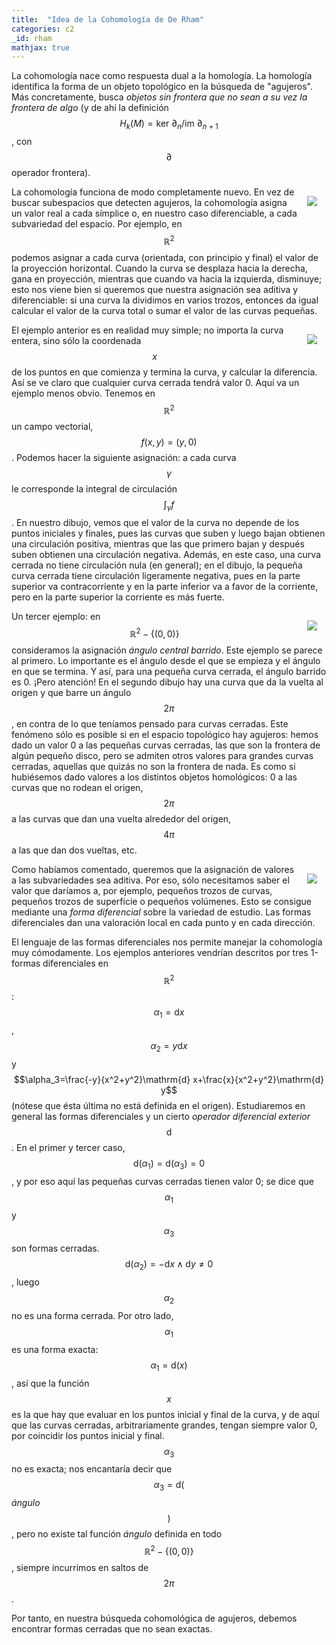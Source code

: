 ```yaml
---
title:  "Idea de la Cohomología de De Rham"
categories: c2
_id: rham
mathjax: true
---
```

La cohomología nace como respuesta dual a la homología. La homología identifica la forma de un objeto topológico en la búsqueda de "agujeros". Más concretamente, busca <i>objetos sin frontera que no sean a su vez la frontera de algo</i> (y de ahí la definición $$H_k(M)=\text{ker }\partial_n/\text{im }\partial_{n+1}$$, con $$\partial$$ operador frontera).

<img src="../sources/ipe28.png" style="float:right;padding:15px;"/>

La cohomología funciona de modo completamente nuevo. En vez de buscar subespacios que detecten agujeros, la cohomología asigna un valor real a cada símplice o, en nuestro caso diferenciable, a cada subvariedad del espacio. Por ejemplo, en $$\mathbb{R}^2$$ podemos asignar a cada curva (orientada, con principio y final) el valor de la proyección horizontal. Cuando la curva se desplaza hacia la derecha, gana en proyección, mientras que cuando va hacia la izquierda, disminuye; esto nos viene bien si queremos que nuestra asignación sea aditiva y diferenciable: si una curva la dividimos en varios trozos, entonces da igual calcular el valor de la curva total o sumar el valor de las curvas pequeñas. 

<img src="../sources/ipe30.png" style="float:right;padding:15px;"/>

El ejemplo anterior es en realidad muy simple; no importa la curva entera, sino sólo la coordenada $$x$$ de los puntos en que comienza y termina la curva, y calcular la diferencia. Así se ve claro que cualquier curva cerrada tendrá valor 0. Aquí va un ejemplo menos obvio. Tenemos en $$\mathbb{R} ^2$$ un campo vectorial, $$f(x,y)=(y,0)$$. Podemos hacer la siguiente asignación: a cada curva $$\gamma$$ le corresponde la integral de circulación $$\int_{\gamma}f$$. En nuestro dibujo, vemos que el valor de la curva no depende de los puntos iniciales y finales, pues las curvas que suben y luego bajan obtienen una circulación positiva, mientras que las que primero bajan y después suben obtienen una circulación negativa. Además, en este caso, una curva cerrada no tiene circulación nula (en general); en el dibujo, la pequeña curva cerrada tiene circulación ligeramente negativa, pues en la parte superior va contracorriente y en la parte inferior va a favor de la corriente, pero en la parte superior la corriente es más fuerte.

<img src="../sources/ipe29.png" style="float:right;padding:15px;"/>

Un tercer ejemplo: en $$\mathbb{R} ^2-\{(0,0)\}$$ consideramos la asignación <i>ángulo central barrido</i>. Este ejemplo se parece al primero. Lo importante es el ángulo desde el que se empieza y el ángulo en que se termina. Y así, para una pequeña curva cerrada, el ángulo barrido es 0. ¡Pero atención! En el segundo dibujo hay una curva que da la vuelta al origen y que barre un ángulo $$2\pi$$, en contra de lo que teníamos pensado para curvas cerradas. Este fenómeno sólo es posible si en el espacio topológico hay agujeros: hemos dado un valor 0 a las pequeñas curvas cerradas, las que son la frontera de algún pequeño disco, pero se admiten otros valores para grandes curvas cerradas, aquellas que quizás no son la frontera de nada. Es como si hubiésemos dado valores a los distintos objetos homológicos: 0 a las curvas que no rodean el origen, $$2\pi$$ a las curvas que dan una vuelta alrededor del origen, $$4\pi$$ a las que dan dos vueltas, etc.

<img src="../sources/ipe31.png" style="float:right;padding:15px;"/>

Como habíamos comentado, queremos que la asignación de valores a las subvariedades sea aditiva. Por eso, sólo necesitamos saber el valor que daríamos a, por ejemplo, pequeños trozos de curvas, pequeños trozos de superficie o pequeños volúmenes. Esto se consigue mediante una <i>forma diferencial</i> sobre la variedad de estudio. Las formas diferenciales dan una valoración local en cada punto y en cada dirección.

El lenguaje de las formas diferenciales nos permite manejar la cohomología muy cómodamente. Los ejemplos anteriores vendrían descritos por tres 1-formas diferenciales en $$\mathbb{R} ^2$$: $$\alpha_1=\mathrm{d} x$$, $$\alpha_2=y\mathrm{d} x$$ y $$\alpha_3=\frac{-y}{x^2+y^2}\mathrm{d} x+\frac{x}{x^2+y^2}\mathrm{d} y$$ (nótese que ésta última no está definida en el origen). Estudiaremos en general las formas diferenciales y un cierto <i>operador diferencial exterior</i> $$\mathrm{d}$$. En el primer y tercer caso, $$\mathrm{d}(\alpha_1)=\mathrm{d}(\alpha_3)=0$$, y por eso aquí las pequeñas curvas cerradas tienen valor 0; se dice que $$\alpha_1$$ y $$\alpha_3$$ son formas cerradas. $$\mathrm{d}(\alpha_2)=-\mathrm{d} x\wedge \mathrm{d} y\neq 0$$, luego $$\alpha_2$$ no es una forma cerrada. Por otro lado, $$\alpha_1$$ es una forma exacta: $$\alpha_1=\mathrm{d}(x)$$, así que la función $$x$$ es la que hay que evaluar en los puntos inicial y final de la curva, y de aquí que las curvas cerradas, arbitrariamente grandes, tengan siempre valor 0, por coincidir los puntos inicial y final. $$\alpha_3$$ no es exacta; nos encantaría decir que $$\alpha_3=\mathrm{d}($$<i>ángulo</i>$$)$$, pero no existe tal función <i>ángulo</i> definida en todo $$\mathbb{R} ^2-\{(0,0)\}$$, siempre incurrimos en saltos de $$2\pi$$.

Por tanto, en nuestra búsqueda cohomológica de agujeros, debemos encontrar formas cerradas que no sean exactas.

